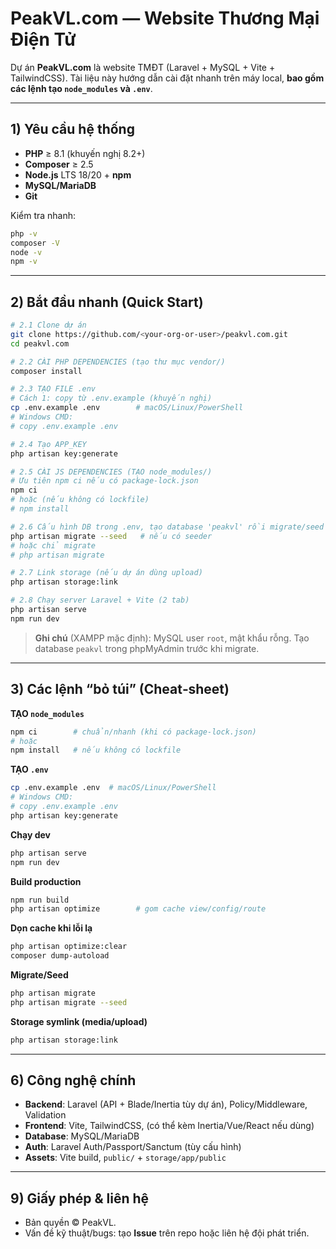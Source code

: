 # PeakVL.com — Website Thương Mại Điện Tử

Dự án **PeakVL.com** là website TMĐT (Laravel + MySQL + Vite + TailwindCSS). Tài liệu này hướng dẫn cài đặt nhanh trên máy local, **bao gồm các lệnh tạo `node_modules` và `.env`**.

---

## 1) Yêu cầu hệ thống

-   **PHP** ≥ 8.1 (khuyến nghị 8.2+)
-   **Composer** ≥ 2.5
-   **Node.js** LTS 18/20 + **npm**
-   **MySQL/MariaDB**
-   **Git**

Kiểm tra nhanh:

```bash
php -v
composer -V
node -v
npm -v
```

---

## 2) Bắt đầu nhanh (Quick Start)

```bash
# 2.1 Clone dự án
git clone https://github.com/<your-org-or-user>/peakvl.com.git
cd peakvl.com

# 2.2 CÀI PHP DEPENDENCIES (tạo thư mục vendor/)
composer install

# 2.3 TẠO FILE .env
# Cách 1: copy từ .env.example (khuyến nghị)
cp .env.example .env        # macOS/Linux/PowerShell
# Windows CMD:
# copy .env.example .env

# 2.4 Tạo APP_KEY
php artisan key:generate

# 2.5 CÀI JS DEPENDENCIES (TẠO node_modules/)
# Ưu tiên npm ci nếu có package-lock.json
npm ci
# hoặc (nếu không có lockfile)
# npm install

# 2.6 Cấu hình DB trong .env, tạo database 'peakvl' rồi migrate/seed
php artisan migrate --seed   # nếu có seeder
# hoặc chỉ migrate
# php artisan migrate

# 2.7 Link storage (nếu dự án dùng upload)
php artisan storage:link

# 2.8 Chạy server Laravel + Vite (2 tab)
php artisan serve
npm run dev
```

> **Ghi chú** (XAMPP mặc định): MySQL user `root`, mật khẩu rỗng. Tạo database `peakvl` trong phpMyAdmin trước khi migrate.

---

## 3) Các lệnh “bỏ túi” (Cheat‑sheet)

**TẠO `node_modules`**

```bash
npm ci        # chuẩn/nhanh (khi có package-lock.json)
# hoặc
npm install   # nếu không có lockfile
```

**TẠO `.env`**

```bash
cp .env.example .env  # macOS/Linux/PowerShell
# Windows CMD:
# copy .env.example .env
php artisan key:generate
```

**Chạy dev**

```bash
php artisan serve
npm run dev
```

**Build production**

```bash
npm run build
php artisan optimize        # gom cache view/config/route
```

**Dọn cache khi lỗi lạ**

```bash
php artisan optimize:clear
composer dump-autoload
```

**Migrate/Seed**

```bash
php artisan migrate
php artisan migrate --seed
```

**Storage symlink (media/upload)**

```bash
php artisan storage:link
```

---

## 6) Công nghệ chính

-   **Backend**: Laravel (API + Blade/Inertia tùy dự án), Policy/Middleware, Validation
-   **Frontend**: Vite, TailwindCSS, (có thể kèm Inertia/Vue/React nếu dùng)
-   **Database**: MySQL/MariaDB
-   **Auth**: Laravel Auth/Passport/Sanctum (tùy cấu hình)
-   **Assets**: Vite build, `public/` + `storage/app/public`

---

## 9) Giấy phép & liên hệ

-   Bản quyền © PeakVL.
-   Vấn đề kỹ thuật/bugs: tạo **Issue** trên repo hoặc liên hệ đội phát triển.

